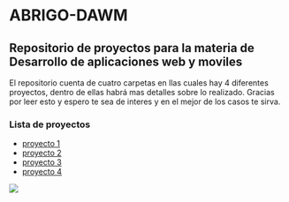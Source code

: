 <h1>ABRIGO-DAWM</h1>
<h2>Repositorio de proyectos para la materia de Desarrollo de aplicaciones web y moviles</h2>
</p>El repositorio cuenta de cuatro carpetas en llas cuales hay 4 diferentes proyectos, dentro de ellas habrá mas detalles sobre lo realizado. Gracias por leer esto y espero te sea de interes y en el mejor de los casos te sirva.</p>
<h3>Lista de proyectos</h3>
<ul>
  <li><a href="https://github.com/adairaxe/ABRIGO-DAWM/tree/main/Proyecto1">proyecto 1</a></li>
  <li><a href="https://github.com/adairaxe/ABRIGO-DAWM/tree/main/Proyecto2">proyecto 2</a></li>
  <li><a href="https://github.com/adairaxe/ABRIGO-DAWM/tree/main/Proyecto3">proyecto 3</a></li>
  <li><a href="https://github.com/adairaxe/ABRIGO-DAWM/tree/main/Proyecto4">proyecto 4</a></li>
</ul>
<img src="https://i0.wp.com/www.imageneseducativas.com/wp-content/uploads/2018/08/Evaluaci%C3%B3n-inicial-Educaci%C3%B3n-Infantil-4-A%C3%91OS-2018-14.jpg?ssl=1">



